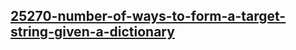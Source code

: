 <h2><a href="https://leetcode.com/problems/number-of-ways-to-form-a-target-string-given-a-dictionary/">25270-number-of-ways-to-form-a-target-string-given-a-dictionary